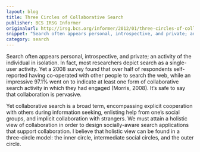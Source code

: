 ```yaml
---
layout: blog
title: Three Circles of Collaborative Search
publisher: BCS IRSG Informer
originalurl: http://irsg.bcs.org/informer/2012/01/three-circles-of-collaborative-search/
snippet: "Search often appears personal, introspective, and private; an activity of the individual in isolation. In fact, most researchers depict search as a single-user activity. Yet a 2008 survey found that over half of respondents self-reported having co-operated with other people to search the web, while an impressive 97.1% went on to indicate at least one form of collaborative search activity in which they had engaged (Morris, 2008). It’s safe to say that collaboration is pervasive."
category: search
---
```


Search often appears personal, introspective, and private; an activity of the individual in isolation. In fact, most researchers depict search as a single-user activity. Yet a 2008 survey found that over half of respondents self-reported having co-operated with other people to search the web, while an impressive 97.1% went on to indicate at least one form of collaborative search activity in which they had engaged (Morris, 2008). It’s safe to say that collaboration is pervasive.

Yet collaborative search is a broad term, encompassing explicit cooperation with others during information seeking, enlisting help from one’s social groups, and implicit collaboration with strangers. We must attain a holistic view of collaboration in order to design socially-aware search applications that support collaboration. I believe that holistic view can be found in a three-circle model: the inner circle, intermediate social circles, and the outer circle.